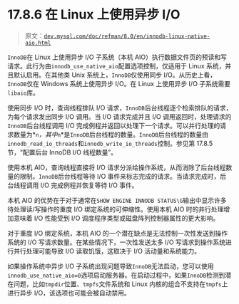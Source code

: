 # 17.8.6 在 Linux 上使用异步 I/O

> 原文：[`dev.mysql.com/doc/refman/8.0/en/innodb-linux-native-aio.html`](https://dev.mysql.com/doc/refman/8.0/en/innodb-linux-native-aio.html)

`InnoDB`在 Linux 上使用异步 I/O 子系统（本机 AIO）执行数据文件页的预读和写请求。此行为由`innodb_use_native_aio`配置选项控制，仅适用于 Linux 系统，并且默认启用。在其他类 Unix 系统上，`InnoDB`仅使用同步 I/O。从历史上看，`InnoDB`仅在 Windows 系统上使用异步 I/O。在 Linux 上使用异步 I/O 子系统需要`libaio`库。

使用同步 I/O 时，查询线程排队 I/O 请求，`InnoDB`后台线程逐个检索排队的请求，为每个请求发出同步 I/O 调用。当 I/O 请求完成并且 I/O 调用返回时，处理请求的`InnoDB`后台线程调用 I/O 完成例程并返回以处理下一个请求。可以并行处理的请求数量为*`n`*，其中*`n`*是`InnoDB`后台线程的数量。`InnoDB`后台线程的数量由`innodb_read_io_threads`和`innodb_write_io_threads`控制。参见第 17.8.5 节，“配置后台 InnoDB I/O 线程数量”。

使用本机 AIO，查询线程直接将 I/O 请求分派给操作系统，从而消除了后台线程数量的限制。`InnoDB`后台线程等待 I/O 事件来标志完成的请求。当请求完成时，后台线程调用 I/O 完成例程并恢复等待 I/O 事件。

本机 AIO 的优势在于对于通常在`SHOW ENGINE INNODB STATUS\G`输出中显示许多待处理读/写操作的重度 I/O 绑定系统的可伸缩性。使用本机 AIO 时的并行处理增加意味着 I/O 性能受到 I/O 调度程序类型或磁盘阵列控制器属性的更大影响。

对于重度 I/O 绑定系统，本机 AIO 的一个潜在缺点是无法控制一次性发送到操作系统的 I/O 写请求数量。在某些情况下，一次性发送太多 I/O 写请求到操作系统进行并行处理可能导致 I/O 读取饥饿，这取决于 I/O 活动量和系统能力。

如果操作系统中异步 I/O 子系统出现问题导致`InnoDB`无法启动，您可以使用`innodb_use_native_aio=0`选项启动服务器。在启动过程中，如果`InnoDB`检测到潜在问题，比如`tmpdir`位置、`tmpfs`文件系统和 Linux 内核的组合不支持在`tmpfs`上进行异步 I/O，该选项也可能会被自动禁用。

